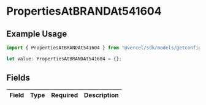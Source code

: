 # PropertiesAtBRANDAt541604

## Example Usage

```typescript
import { PropertiesAtBRANDAt541604 } from "@vercel/sdk/models/getconfigurationproductsop.js";

let value: PropertiesAtBRANDAt541604 = {};
```

## Fields

| Field       | Type        | Required    | Description |
| ----------- | ----------- | ----------- | ----------- |